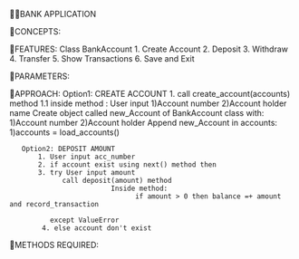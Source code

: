 🧩🧩BANK APPLICATION

🧨CONCEPTS:

🧨FEATURES:
      Class  BankAccount
      1. Create Account
      2. Deposit
      3. Withdraw
      4. Transfer
      5. Show Transactions
      6. Save and Exit

🧨PARAMETERS:


🧨APPROACH:
      Option1: CREATE ACCOUNT
           1. call create_account(accounts) method
                 1.1 inside method :
                  User input
                        1)Account number 2)Account holder name
                  Create object called new_Account of BankAccount class with:
                        1)Account number 2)Account holder
                  Append new_Account in accounts:
                        1)accounts = load_accounts()

       Option2: DEPOSIT AMOUNT
           1. User input acc_number
           2. if account exist using next() method then
           3. try User input amount
                 call deposit(amount) method 
                             Inside method:
                                   if amount > 0 then balance =+ amount and record_transaction
                                   
              except ValueError
            4. else account don't exist
      
              
                  

      
           
            

🧨METHODS REQUIRED:


